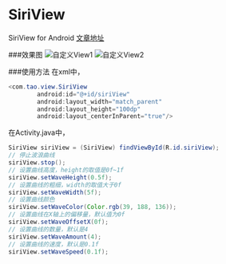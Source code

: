 # SiriView
SiriView for Android
[文章地址](http://blog.csdn.net/cyt528300/article/details/51695281)

###效果图
![自定义View1](http://img.blog.csdn.net/20160616230719521)
![自定义View2](http://img.blog.csdn.net/20160616230739130)

###使用方法
在xml中，
```java
<com.tao.view.SiriView
        android:id="@+id/siriView"
        android:layout_width="match_parent"
        android:layout_height="100dp"
        android:layout_centerInParent="true"/>
```
在Activity.java中，
```java
SiriView siriView = (SiriView) findViewById(R.id.siriView);
// 停止波浪曲线
siriView.stop();
// 设置曲线高度，height的取值是0f~1f
siriView.setWaveHeight(0.5f);
// 设置曲线的粗细，width的取值大于0f
siriView.setWaveWidth(5f);
// 设置曲线颜色
siriView.setWaveColor(Color.rgb(39, 188, 136));
// 设置曲线在X轴上的偏移量，默认值为0f
siriView.setWaveOffsetX(0f);
// 设置曲线的数量，默认是4
siriView.setWaveAmount(4);
// 设置曲线的速度，默认是0.1f
siriView.setWaveSpeed(0.1f);
```
